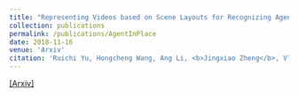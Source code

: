 ```yaml
---
title: "Representing Videos based on Scene Layouts for Recognizing Agent-in-Place Actions"
collection: publications
permalink: /publications/AgentInPlace
date: 2018-11-16
venue: 'Arxiv'
citation: 'Ruichi Yu, Hongcheng Wang, Ang Li, <b>Jingxiao Zheng</b>, Vlad I. Morariu and Larry S. Davis. <i>ArXiv preprint arXiv:1804.01429.</i>'
--- 
```

[[Arxiv]](https://arxiv.org/abs/1804.01429)

